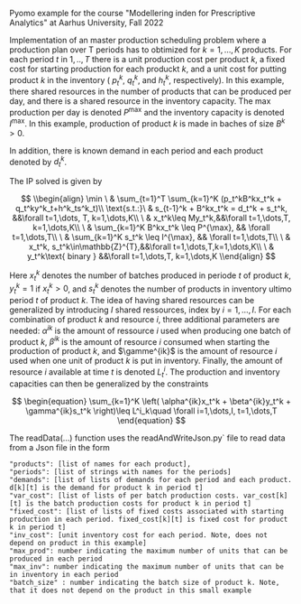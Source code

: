 Pyomo example for the course "Modellering inden for Prescriptive Analytics" at Aarhus University, Fall 2022 

Implementation of an master production scheduling problem where a production plan over T periods has to obtimized for $k=1,\dots,K$ products. 
For each period $t$ in $1,..,T$ there is a unit production cost per product $k$, a fixed cost for starting production for each produckt $k$, 
and a unit cost for putting product $k$ in the inventory ( $p_t^k$, $q_t^k$, and $h_t^k$, respectively).
In this example, there shared resources in the number of products that can be produced per day, and there is a shared resource in the inventory
capacity. The max production per day is denoted $P^{\max}$ and the inventory capacity is denoted $I^{\max}$. In this example, production of product
$k$ is made in baches of size $B^k > 0$.

In addition, there is known demand in each period and each product denoted by $d_t^k$.

The IP solved is given by

$$
  \\begin{align}
    \min        \ & \sum_{t=1}^T \sum_{k=1}^K (p_t^kB^kx_t^k + q_t^ky^k_t+h^k_ts^k_t)\\
    \text{s.t.:}\ & s_{t-1}^k + B^kx_t^k = d_t^k + s_t^k,  &&\forall t=1,\dots, T, k=1,\dots,K\\
                \ & x_t^k\leq My_t^k,&&\forall t=1,\dots,T, k=1,\dots,K\\
                \ & \sum_{k=1}^K B^kx_t^k \leq P^{\max}, && \forall t=1,\dots,T\\
                \ & \sum_{k=1}^K s_t^k \leq I^{\max}, && \forall t=1,\dots,T\\
                \ & x_t^k, s_t^k\in\mathbb{Z}^{T},&&\forall t=1,\dots,T,k=1,\dots,K\\
                \ & y_t^k\text{ binary }    &&\forall t=1,\dots,T, k=1,\dots,K
  \\end{align}
$$


Here $x_t^k$ denotes the number of batches produced in periode $t$ of product $k$, $y_t^k=1$ if $x_t^k>0$, and $s_t^k$ denotes the number of products 
in inventory ultimo period $t$ of product $k$.
The idea of having shared resources can be generalized by introducing $I$ shared ressources, index by $i=1,\dots,I$. For each combination of product $k$ and resource $i$, three additional parameters are needed: $\alpha^{ik}$ is the amount of ressource $i$ used when producing one batch of product $k$, $\beta^{ik}$ is the amount of resource $i$ consumed when starting the production of product $k$, and $\gamme^{ik}$ is the amount of resource $i$ used when one unit of product $k$ is put in inventory. Finally, the amount of resource $i$ available at time $t$ is denoted $L^i_t$. The production and inventory capacities can then be generalized by the constraints

$$
\begin{equation}
  \sum_{k=1}^K \left( \alpha^{ik}x_t^k + \beta^{ik}y_t^k + \gamma^{ik}s_t^k \right)\leq L^i_k\quad \forall i=1,\dots,I, t=1,\dots,T
\end{equation}
$$

The readData(...) function uses the readAndWriteJson.py` file to read data from a Json file in the form

```
"products": [list of names for each product],
"periods": [list of strings with names for the periods]
"demands": [list of lists of demands for each period and each product. d[k][t] is the demand for product k in period t]
"var_cost": [list of lists of per batch production costs. var_cost[k][t] is the batch production costs for product k in period t]
"fixed_cost": [list of lists of fixed costs associated with starting production in each period. fixed_cost[k][t] is fixed cost for product k in period t]
"inv_cost": [unit inventory cost for each period. Note, does not depend on product in this example]
"max_prod": number indicating the maximum number of units that can be produced in each period
"max_inv": number indicating the maximum number of units that can be in inventory in each period
"batch_size" : number indicating the batch size of product k. Note, that it does not depend on the product in this small example
```
